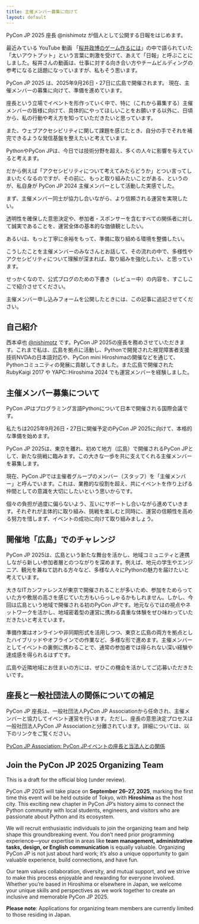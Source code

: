 ```yaml
---
title: 主催メンバー募集に向けて
layout: default
---
```


PyCon JP 2025 座長 @nishimotz が個人として公開する日報をはじめます。

最近みている YouTube 動画 「[桜井政博のゲーム作るには](https://www.youtube.com/@sora_sakurai_jp)」の中で語られていた「太いアウトプット」という言葉に刺激を受けて、あえて「日報」と呼ぶことにしました。桜井さんの動画は、仕事に対する向き合い方やチームビルディングの参考になると話題になっていますが、私もそう思います。

PyCon JP 2025 は、2025年9月26日・27日に広島で開催されます。
現在、主催メンバーの募集に向けて、準備を進めています。

座長という立場でイベントを形作っていく中で、特に（これから募集する）主催メンバーの皆様に向けて、具体的にやってほしいことをお願いする以外に、日頃から、私の行動や考え方を知っていただきたいと思っています。

また、ウェブアクセシビリティに関して課題を感じたとき、自分の手でそれを補完できるような発信基盤を整えたいと考えています。

PythonやPyCon JPは、今日では技術分野を超え、多くの人々に影響を与えていると考えます。

だから例えば「アクセシビリティについて考えてみたらどうか」とつい言ってしまいたくなるのですが、その前に、もっと取り組みたいことがある、というのが、私自身が PyCon JP 2024 主催メンバーとして活動した実感でした。

まず、主催メンバー同士が協力し合いながら、より信頼される運営を実現したい。

透明性を確保した意思決定や、参加者・スポンサーを含むすべての関係者に対して誠実であることを、運営全体の基本的な価値観としたい。

あるいは、もっと丁寧に余裕をもって、準備に取り組める環境を整備したい。

こうしたことを主催メンバーのみなさんとお話して、その流れの中で、多様性やアクセシビリティについて理解が深まれば、取り組みを強化したい、と思っています。

せっかくなので、公式ブログのための下書き（レビュー中）の内容を、すこしここで紹介させてください。

主催メンバー申し込みフォームを公開したときには、この記事に追記させてください。

## 自己紹介

西本卓也 [@nishimotz](https://github.com/nishimotz) です。PyCon JP 2025の座長を務めさせていただきます。これまで私は、広島を拠点に活動し、Pythonで開発された視覚障害者支援技術NVDAの日本語対応や、PyCon mini Hiroshimaの開催などを通じて、Pythonコミュニティの発展に貢献してきました。また広島で開催された RubyKaigi 2017 や YAPC::Hiroshima 2024 でも運営メンバーを経験しました。

## 主催メンバー募集について

PyCon JPはプログラミング言語Pythonについて日本で開催される国際会議です。

私たちは2025年9月26日・27日に開催予定のPyCon JP 2025に向けて、本格的な準備を始めます。

PyCon JP 2025は、東京を離れ、初めて地方（広島）で開催されるPyCon JPとして、新たな挑戦に臨みます。この大きな一歩を共に支えてくれる主催メンバーを募集します。

現在、PyCon JPでは主催者グループのメンバー（スタッフ）を「主催メンバー」と呼んでいます。これは、業務的な役割を超え、共にイベントを作り上げる仲間としての意識を大切にしたいという思いからです。

個々の負担が過度に偏らないよう、互いにサポートし合いながら進めていきます。それぞれが主体的に取り組み、挑戦を楽しむと同時に、運営の信頼性を高める努力を惜しまず、イベントの成功に向けて取り組みましょう。

## 開催地「広島」でのチャレンジ

PyCon JP 2025は、広島という新たな舞台を活かし、地域コミュニティと連携しながら新しい参加者層とのつながりを深めます。例えば、地元の学生やエンジニア、観光を兼ねて訪れる方々など、多様な人々にPythonの魅力を届けたいと考えています。

大きなITカンファレンスが東京で開催されることが多いため、参加をためらっていた方や敷居の高さを感じていた方もいらっしゃるかもしれません。しかし、今回は広島という地域で開催される初のPyCon JPです。地元ならではの視点やネットワークを活かし、地域密着型の運営に携わる貴重な体験をぜひ味わっていただきたいと考えています。

準備作業はオンラインや非同期形式を活用しつつ、東京と広島の両方を拠点としたハイブリッドやオフラインでの作業など、多様な形で進めます。主催メンバーとしてイベントの裏側に携わることで、通常の参加者では得られない深い経験や達成感を得られるはずです。

広島や近隣地域にお住まいの方には、ぜひこの機会を活かしてご応募いただきたいです。

## 座長と一般社団法人の関係についての補足

PyCon JP 座長は、一般社団法人PyCon JP Associationから任命され、主催メンバーと協力してイベント運営を行います。ただし、座長の意思決定プロセスは一般社団法人PyCon JP Associationと分離されています。詳細については、以下のリンクをご覧ください。

[PyCon JP Association: PyCon JPイベントの座長と当法人との関係](https://www.pycon.jp/organizer/event-chair.html)

## Join the PyCon JP 2025 Organizing Team

This is a draft for the official blog (under review).

PyCon JP 2025 will take place on **September 26–27, 2025**, marking the first time this event will be held outside of Tokyo, with **Hiroshima** as the host city. This exciting new chapter in PyCon JP’s history aims to connect the Python community with local students, engineers, and visitors who are passionate about Python and its ecosystem.

We will recruit enthusiastic individuals to join the organizing team and help shape this groundbreaking event. You don’t need prior programming experience—your expertise in areas like **team management, administrative tasks, design, or English communication** is equally valuable. Organizing PyCon JP is not just about hard work; it’s also a unique opportunity to gain valuable experience, build connections, and have fun.

Our team values collaboration, diversity, and mutual support, and we strive to make this process enjoyable and rewarding for everyone involved. Whether you’re based in Hiroshima or elsewhere in Japan, we welcome your unique skills and perspectives as we work together to create an inclusive and memorable PyCon JP 2025.

**Please note**: Applications for organizing team members are currently limited to those residing in Japan.
